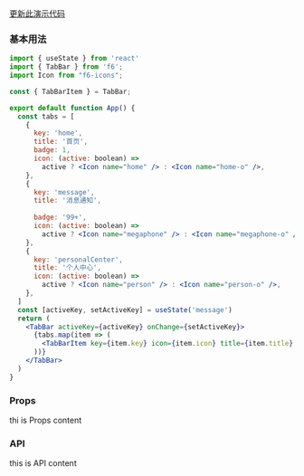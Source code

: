 <div class="block-panel">
        <a class="to-github-link" target="_blank" href=https://github.com/Webang/f6/tree/master/packages/f6/packages/tab-bar/demo/basic.md>更新此演示代码</a>
        <h3>基本用法</h3>

```jsx
import { useState } from 'react'
import { TabBar } from 'f6';
import Icon from "f6-icons";

const { TabBarItem } = TabBar;

export default function App() {
  const tabs = [
    {
      key: 'home',
      title: '首页',
      badge: 1,
      icon: (active: boolean) =>
        active ? <Icon name="home" /> : <Icon name="home-o" />,
    },
    {
      key: 'message',
      title: '消息通知',
      
      badge: '99+',
      icon: (active: boolean) =>
        active ? <Icon name="megaphone" /> : <Icon name="megaphone-o" />,
    },
    {
      key: 'personalCenter',
      title: '个人中心',
      icon: (active: boolean) =>
        active ? <Icon name="person" /> : <Icon name="person-o" />,
    },
  ]
  const [activeKey, setActiveKey] = useState('message')
  return (
    <TabBar activeKey={activeKey} onChange={setActiveKey}>
      {tabs.map(item => (
        <TabBarItem key={item.key} icon={item.icon} title={item.title} badge={item.badge}/>
      ))}
    </TabBar>
  )
}
```
</div>
<div class="block-panel">

<h3>Props</h3>

thi is Props content


</div>
<div class="block-panel">

<h3>API</h3>

this is API content

</div>